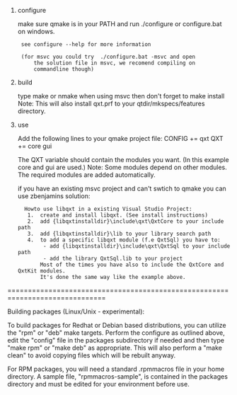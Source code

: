 1) configure

	make sure qmake is in your PATH and run ./configure  or configure.bat on windows.

    	see configure --help for more information

    	(for msvc you could try  ./configure.bat -msvc and open 
    		the solution file in msvc, we recomend compiling on
    		commandline though)

2) build
	
	type make or nmake when using msvc
	then don't forget to make install 
	Note: This will also install qxt.prf to your qtdir/mkspecs/features directory.



3) use

	Add the following lines to your qmake project file:
	CONFIG  += qxt
	QXT     += core gui

	The QXT variable should contain the modules you want. (In this example core and gui are used.)
	Note: Some modules depend on other modules. The required modules are added automatically.

	if you have an existing msvc project and can't swtich to qmake you can use zbenjamins solution:
	
	     Howto use libqxt in a existing Visual Studio Project:
	      1.  create and install libqxt. (See install instructions)
	      2.  add {libqxtinstalldir}\include\qxt\QxtCore to your include path
	      3.  add {libqxtinstalldir}\lib to your library search path
	      4.  to add a specific libqxt module (f.e QxtSql) you have to:
	           - add {libqxtinstalldir}\include\qxt\QxtSql to your include path
	           - add the library QxtSql.lib to your project
	          Most of the times you have also to include the QxtCore and QxtKit modules.
	          It's done the same way like the example above.

==============================================================================

Building packages (Linux/Unix - experimental):

To build packages for Redhat or Debian based distributions, you can utilize
the "rpm" or "deb" make targets. Perform the configure as outlined above,
edit the "config" file in the packages subdirectory if needed and then type
"make rpm" or "make deb" as appropriate. This will also perform a "make clean"
to avoid copying files which will be rebuilt anyway.

For RPM packages, you will need a standard .rpmmacros file in your home
directory. A sample file, "rpmmacros-sample", is contained in the packages
directory and must be edited for your environment before use.
